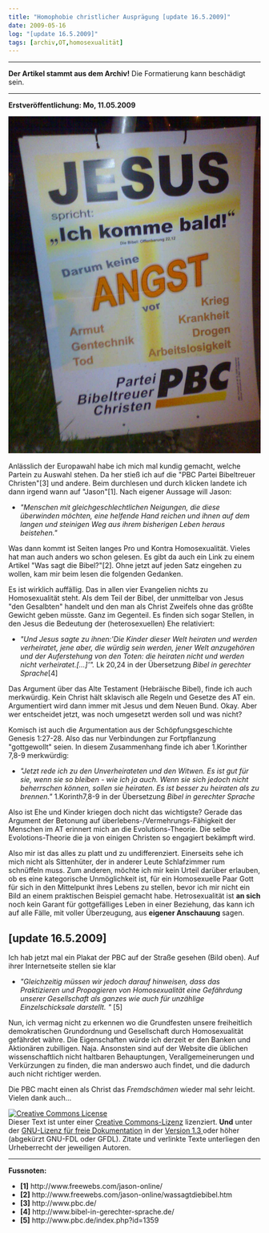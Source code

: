 ```yaml
---
title: "Homophobie christlicher Ausprägung [update 16.5.2009]"
date: 2009-05-16
log: "[update 16.5.2009]"
tags: [archiv,OT,homosexualität]
---
```

<hr><b>Der Artikel stammt aus dem Archiv!</b> Die Formatierung kann beschädigt sein.<hr>

<b>Erstveröffentlichung: Mo, 11.05.2009</b>

![pbc_plakat.jpg](pbc_plakat.jpg)


Anlässlich der Europawahl habe ich mich mal kundig gemacht, welche Partein zu Auswahl stehen. Da her stieß ich auf die "PBC Partei Bibeltreuer Christen"[3] und andere. Beim durchlesen und durch klicken landete ich dann irgend wann auf "Jason"[1]. Nach eigener Aussage will Jason:
<!--break-->
<ul>
<li>  <cite>"Menschen mit gleichgeschlechtlichen Neigungen, die diese überwinden möchten, eine helfende Hand reichen und ihnen auf dem langen und steinigen Weg aus ihrem bisherigen Leben heraus beistehen."</cite> </li>
</ul>
Was dann kommt ist Seiten langes Pro und Kontra Homosexualität. Vieles hat man auch anders wo schon gelesen. Es gibt da auch ein Link zu einem Artikel "Was sagt die Bibel?"[2]. Ohne jetzt auf jeden Satz eingehen zu wollen, kam mir beim lesen die folgenden Gedanken. 

Es ist wirklich auffällig. Das in allen vier Evangelien nichts zu Homosexualität steht. Als dem Teil der Bibel, der unmittelbar von Jesus "den Gesalbten" handelt und den man als Christ Zweifels ohne das größte Gewicht geben müsste. Ganz im Gegenteil. Es finden sich sogar Stellen, in den Jesus die Bedeutung der (heterosexuellen) Ehe relativiert:

<ul>
<li> <cite>"Und Jesus sagte zu ihnen:'Die Kinder dieser Welt heiraten und werden verheiratet, jene aber, die würdig sein werden, jener Welt anzugehören und der Auferstehung von den Toten: die heiraten nicht und werden nicht verheiratet.[...]'".</cite> Lk 20,24 in der Übersetzung <i>Bibel in gerechter Sprache</i>[4] </li>
</ul>

Das Argument über das Alte Testament (Hebräische Bibel), finde ich auch merkwürdig. Kein Christ hält sklavisch alle Regeln und Gesetze des AT ein. Argumentiert wird dann immer mit Jesus und dem Neuen Bund. Okay. Aber wer entscheidet jetzt, was noch umgesetzt werden soll und was nicht? 

Komisch ist auch die Argumentation aus der Schöpfungsgeschichte Genesis 1:27-28. Also das nur Verbindungen zur Fortpflanzung "gottgewollt" seien. In diesem Zusammenhang finde ich aber 1.Korinther 7,8-9 merkwürdig:

<ul>
<li> <cite>"Jetzt rede ich zu den Unverheirateten und den Witwen. Es ist gut für sie, wenn sie so bleiben - wie ich ja auch. Wenn sie sich jedoch nicht beherrschen können, sollen sie heiraten. Es ist besser zu heiraten als zu brennen." </cite> 1.Korinth7,8-9 in der Übersetzung <i>Bibel in gerechter Sprache</i> </li>
</ul>

Also ist Ehe und Kinder kriegen doch nicht das wichtigste? Gerade das Argument der Betonung auf überlebens-/Vermehrungs-Fähigkeit der Menschen im AT erinnert mich an die Evolutions-Theorie. Die selbe Evolotions-Theorie die ja von einigen Christen so engagiert bekämpft wird. 

Also mir ist das alles zu platt und zu undifferenziert. Einerseits sehe ich mich nicht als Sittenhüter, der in anderer Leute Schlafzimmer rum schnüffeln muss. Zum anderen, möchte ich mir kein Urteil darüber erlauben, ob es eine kategorische Unmöglichkeit ist, für ein Homosexuelle Paar Gott für sich in den Mittelpunkt ihres Lebens zu stellen, bevor ich mir nicht ein Bild an einem praktischen Beispiel gemacht habe. Hetrosexualität ist <b>an sich</b> noch kein Garant für gottgefälliges Leben in einer Beziehung, das kann ich auf alle Fälle, mit voller Überzeugung, aus <b>eigener Anschauung</b> sagen.

## [update 16.5.2009] ##
Ich hab jetzt mal ein Plakat der PBC auf der Straße gesehen (Bild oben). Auf ihrer Internetseite stellen sie klar 
<ul>
<li> <cite>"Gleichzeitig müssen wir jedoch darauf hinweisen, dass das Praktizieren und Propagieren von Homosexualität eine Gefährdung unserer Gesellschaft als ganzes wie auch für unzählige Einzelschicksale darstellt. "</cite> [5]</li>
</ul>
Nun, ich vermag nicht zu erkennen wo die Grundfesten unsere freiheitlich demokratischen Grundordnung und Gesellschaft durch Homosexualität gefährdet währe. Die Eigenschaften würde ich derzeit er den Banken und Aktionären zubilligen.
Naja. Ansonsten sind auf der Website die üblichen wissenschaftlich nicht haltbaren Behauptungen, Verallgemeinerungen und Verkürzungen zu finden, die man anderswo auch findet, und die dadurch auch nicht richtiger werden. 

Die PBC macht einen als Christ das <i>Fremdschämen</i> wieder mal sehr leicht. Vielen dank auch... 

<a rel="license" href="http://creativecommons.org/licenses/by-sa/3.0/de/"><img alt="Creative Commons License" style="border-width:0" src="http://i.creativecommons.org/l/by-sa/3.0/de/88x31.png" /></a><br />Dieser <span xmlns:dc="http://purl.org/dc/elements/1.1/" href="http://purl.org/dc/dcmitype/Text" rel="dc:type">Text</span> ist unter einer <a rel="license" href="http://creativecommons.org/licenses/by-sa/3.0/de/">Creative Commons-Lizenz</a> lizenziert. <b>Und</b> unter der <a href="http://de.wikipedia.org/wiki/GFDL">GNU-Lizenz für freie Dokumentation</a> in der <a href="http://www.gnu.org/licenses/fdl-1.3.html">Version 1.3 </a> oder höher (abgekürzt GNU-FDL oder GFDL). Zitate und verlinkte Texte unterliegen den Urheberrecht der jeweiligen Autoren.

<hr>
<b>Fussnoten:</b>
<ul>
<li> <b>[1]</b> http://www.freewebs.com/jason-online/ </li>
<li> <b>[2]</b> http://www.freewebs.com/jason-online/wassagtdiebibel.htm </li>
<li> <b>[3]</b> http://www.pbc.de/ </li>
<li> <b>[4]</b> http://www.bibel-in-gerechter-sprache.de/ </li>
<li> <b>[5]</b> http://www.pbc.de/index.php?id=1359 </li>
</ul>

